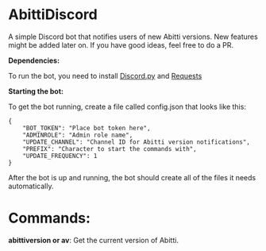 # AbittiDiscord
A simple Discord bot that notifies users of new Abitti versions. New features might be added later on. If you have good ideas, feel free to do a PR.

**Dependencies:**

To run the bot, you need to install [Discord.py](https://pypi.org/project/discord.py/) and [Requests](https://pypi.org/project/requests/)

**Starting the bot:**

To get the bot running, create a file called config.json that looks like this:

```
{
    "BOT_TOKEN": "Place bot token here",    
    "ADMINROLE": "Admin role name",
    "UPDATE_CHANNEL": "Channel ID for Abitti version notifications",
    "PREFIX": "Character to start the commands with",
    "UPDATE_FREQUENCY": 1
}
```
After the bot is up and running, the bot should create all of the files it needs automatically. 


# Commands:

**abittiversion or av**: 
Get the current version of Abitti.
